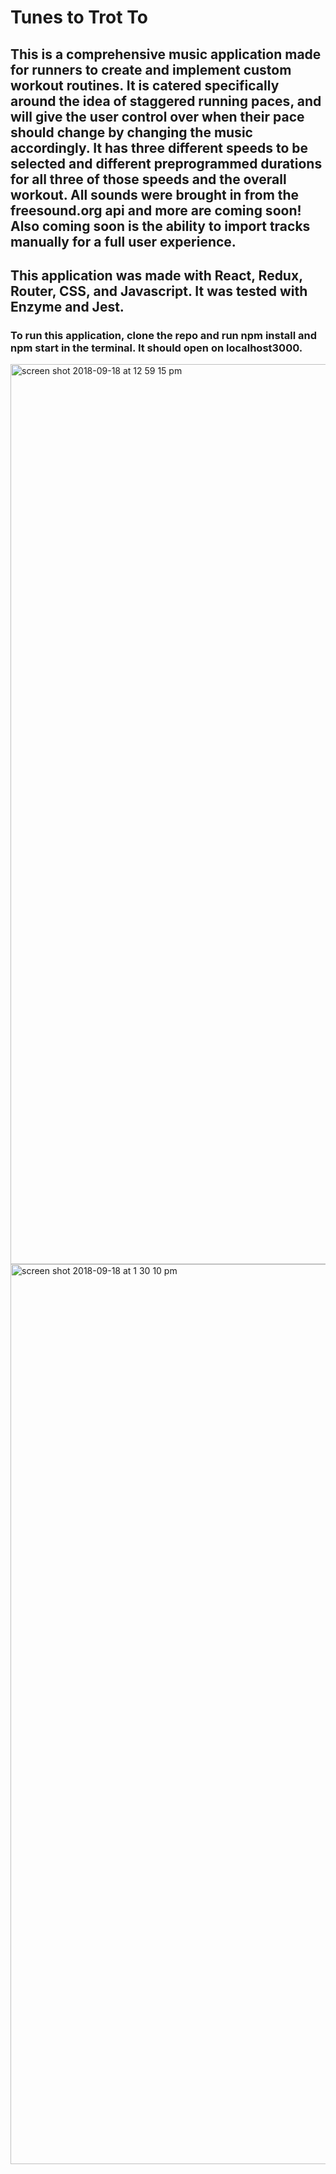 # Tunes to Trot To

## This is a comprehensive music application made for runners to create and implement custom workout routines.  It is catered specifically around the idea of staggered running paces, and will give the user control over when their pace should change by changing the music accordingly.  It has three different speeds to be selected and different preprogrammed durations for all three of those speeds and the overall workout. All sounds were brought in from the freesound.org api and more are coming soon! Also coming soon is the ability to import tracks manually for a full user experience. 

## This application was made with React, Redux, Router, CSS, and Javascript. It was tested with Enzyme and Jest.

### To run this application, clone the repo and run npm install and npm start in the terminal. It should open on localhost3000.

<img width="1440" alt="screen shot 2018-09-18 at 12 59 15 pm" src="https://user-images.githubusercontent.com/38475249/45711428-c448a480-bb46-11e8-89f7-25a833763799.png">

<img width="1440" alt="screen shot 2018-09-18 at 1 30 10 pm" src="https://user-images.githubusercontent.com/38475249/45711500-007c0500-bb47-11e8-9633-514c26ab8bd4.png">    
